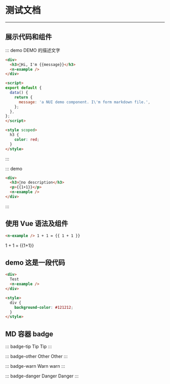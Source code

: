 # 测试文档

---

## 展示代码和组件

::: demo DEMO 的描述文字

```html
<div>
  <h3>🎉Hi, I'm {{message}}</h3>
  <n-example />
</div>

<script>
export default {
  data() {
    return {
      message: 'a NUI demo component. I\'m form markdown file.',
    };
  },
};
</script>

<style scoped>
  h3 {
    color: red;
  }
</style>
```

:::

::: demo

```html
<div>
  <h3>🎉no description</h3>
  <p>{{1+1}}</p>
  <n-example />
</div>
```

:::

## 使用 Vue 语法及组件

```html
<n-example /> 1 + 1 = {{ 1 + 1 }}
```

<n-example/>
1 + 1 = {{1+1}}

## demo 这是一段代码

```html
<div>
  Test
  <n-example />
</div>

<style>
  div {
    background-color: #121212;
  }
</style>
```

## MD 容器 badge

::: badge-tip Tip
Tip
:::

::: badge-other Other
Other
:::

::: badge-warn Warn
warn
:::

::: badge-danger Danger
Danger
:::